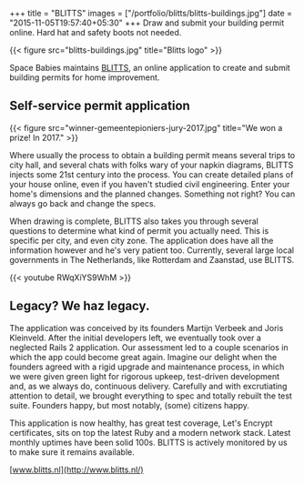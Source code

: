 +++
title = "BLITTS"
images = ["/portfolio/blitts/blitts-buildings.jpg"]
date = "2015-11-05T19:57:40+05:30"
+++
Draw and submit your building permit online. Hard hat and safety boots not needed.
<!--more-->

{{< figure src="blitts-buildings.jpg" title="Blitts logo" >}}

Space Babies maintains [BLITTS](https://www.blitts.nl/), an online application to create and submit building permits for home improvement.

## Self-service permit application

{{< figure src="winner-gemeentepioniers-jury-2017.jpg" title="We won a prize! In 2017." >}}

Where usually the process to obtain a building permit means several trips to city hall, and several chats with folks wary of your napkin diagrams, BLITTS injects some 21st century into the process. You can create detailed plans of your house online, even if you haven't studied civil engineering. Enter your home's dimensions and the planned changes. Something not right? You can always go back and change the specs.

When drawing is complete, BLITTS also takes you through several questions to determine what kind of permit you actually need. This is specific per city, and even city zone. The application does have all the information however and he's very patient too. Currently, several large local governments in The Netherlands, like Rotterdam and Zaanstad, use BLITTS.

{{< youtube RWqXiYS9WhM >}}

## Legacy? We haz legacy.

The application was conceived by its founders Martijn Verbeek and Joris Kleinveld. After the initial developers left, we eventually took over a neglected Rails 2 application. Our assessment led to a couple scenarios in which the app could become great again. Imagine our delight when the founders agreed with a rigid upgrade and maintenance process, in which we were given green light for rigorous upkeep, test-driven development and, as we always do, continuous delivery. Carefully and with excrutiating attention to detail, we brought everything to spec and totally rebuilt the test suite. Founders happy, but most notably, (some) citizens happy.

This application is now healthy, has great test coverage, Let's Encrypt certificates, sits on top the latest Ruby and a modern network stack. Latest monthly uptimes have been solid 100s. BLITTS is actively monitored by us to make sure it remains available.

[www.blitts.nl](http://www.blitts.nl/)
